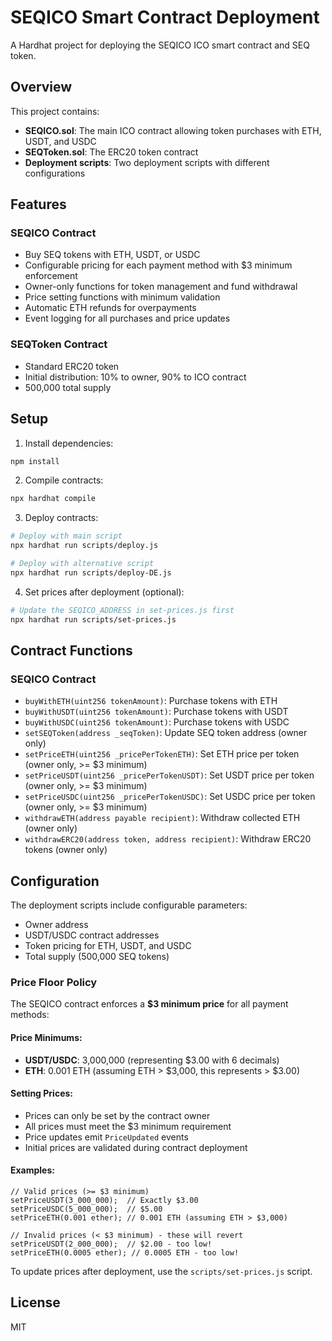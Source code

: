 # SEQICO Smart Contract Deployment

A Hardhat project for deploying the SEQICO ICO smart contract and SEQ token.

## Overview

This project contains:
- **SEQICO.sol**: The main ICO contract allowing token purchases with ETH, USDT, and USDC
- **SEQToken.sol**: The ERC20 token contract
- **Deployment scripts**: Two deployment scripts with different configurations

## Features

### SEQICO Contract
- Buy SEQ tokens with ETH, USDT, or USDC
- Configurable pricing for each payment method with $3 minimum enforcement
- Owner-only functions for token management and fund withdrawal
- Price setting functions with minimum validation
- Automatic ETH refunds for overpayments
- Event logging for all purchases and price updates

### SEQToken Contract
- Standard ERC20 token
- Initial distribution: 10% to owner, 90% to ICO contract
- 500,000 total supply

## Setup

1. Install dependencies:
```bash
npm install
```

2. Compile contracts:
```bash
npx hardhat compile
```

3. Deploy contracts:
```bash
# Deploy with main script
npx hardhat run scripts/deploy.js

# Deploy with alternative script  
npx hardhat run scripts/deploy-DE.js
```

4. Set prices after deployment (optional):
```bash
# Update the SEQICO_ADDRESS in set-prices.js first
npx hardhat run scripts/set-prices.js
```

## Contract Functions

### SEQICO Contract
- `buyWithETH(uint256 tokenAmount)`: Purchase tokens with ETH
- `buyWithUSDT(uint256 tokenAmount)`: Purchase tokens with USDT
- `buyWithUSDC(uint256 tokenAmount)`: Purchase tokens with USDC
- `setSEQToken(address _seqToken)`: Update SEQ token address (owner only)
- `setPriceETH(uint256 _pricePerTokenETH)`: Set ETH price per token (owner only, >= $3 minimum)
- `setPriceUSDT(uint256 _pricePerTokenUSDT)`: Set USDT price per token (owner only, >= $3 minimum)
- `setPriceUSDC(uint256 _pricePerTokenUSDC)`: Set USDC price per token (owner only, >= $3 minimum)
- `withdrawETH(address payable recipient)`: Withdraw collected ETH (owner only)
- `withdrawERC20(address token, address recipient)`: Withdraw ERC20 tokens (owner only)

## Configuration

The deployment scripts include configurable parameters:
- Owner address
- USDT/USDC contract addresses
- Token pricing for ETH, USDT, and USDC
- Total supply (500,000 SEQ tokens)

### Price Floor Policy

The SEQICO contract enforces a **$3 minimum price** for all payment methods:

#### Price Minimums:
- **USDT/USDC**: 3,000,000 (representing $3.00 with 6 decimals)
- **ETH**: 0.001 ETH (assuming ETH > $3,000, this represents > $3.00)

#### Setting Prices:
- Prices can only be set by the contract owner
- All prices must meet the $3 minimum requirement
- Price updates emit `PriceUpdated` events
- Initial prices are validated during contract deployment

#### Examples:
```solidity
// Valid prices (>= $3 minimum)
setPriceUSDT(3_000_000);  // Exactly $3.00
setPriceUSDC(5_000_000);  // $5.00
setPriceETH(0.001 ether); // 0.001 ETH (assuming ETH > $3,000)

// Invalid prices (< $3 minimum) - these will revert
setPriceUSDT(2_000_000);  // $2.00 - too low!
setPriceETH(0.0005 ether); // 0.0005 ETH - too low!
```

To update prices after deployment, use the `scripts/set-prices.js` script.

## License

MIT
